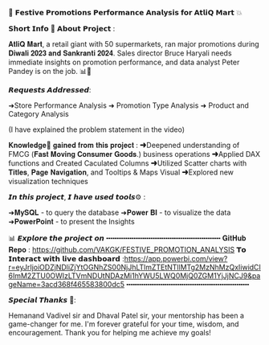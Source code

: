🌾 𝗙𝗲𝘀𝘁𝗶𝘃𝗲 𝗣𝗿𝗼𝗺𝗼𝘁𝗶𝗼𝗻𝘀 𝗣𝗲𝗿𝗳𝗼𝗿𝗺𝗮𝗻𝗰𝗲 𝗔𝗻𝗮𝗹𝘆𝘀𝗶𝘀 𝗳𝗼𝗿 𝗔𝘁𝗹𝗶𝗤 𝗠𝗮𝗿𝘁 💥

𝗦𝗵𝗼𝗿𝘁 𝗜𝗻𝗳𝗼 💬 𝗔𝗯𝗼𝘂𝘁 𝗣𝗿𝗼𝗷𝗲𝗰𝘁 :

𝐀𝐭𝐥𝐢𝐐 𝐌𝐚𝐫𝐭, a retail giant with 50 supermarkets, ran major promotions during 𝐃𝐢𝐰𝐚𝐥𝐢 𝟐𝟎𝟐𝟑 𝐚𝐧𝐝 𝐒𝐚𝐧𝐤𝐫𝐚𝐧𝐭𝐢 𝟐𝟎𝟐𝟒. Sales director Bruce Haryali needs immediate insights on promotion performance, and data analyst Peter Pandey is on the job. 📊🚀

𝙍𝙚𝙦𝙪𝙚𝙨𝙩𝙨 𝘼𝙙𝙙𝙧𝙚𝙨𝙨𝙚𝙙:

➜Store Performance Analysis
➜ Promotion Type Analysis
➜ Product and Category Analysis

(I have explained the problem statement in the video)

𝐊𝐧𝐨𝐰𝐥𝐞𝐝𝐠𝐞🧠 𝐠𝐚𝐢𝐧𝐞𝐝 𝐟𝐫𝐨𝐦 𝐭𝐡𝐢𝐬 𝐩𝐫𝐨𝐣𝐞𝐜𝐭 :
➜Deepened understanding of FMCG (𝐅𝐚𝐬𝐭 𝐌𝐨𝐯𝐢𝐧𝐠 𝐂𝐨𝐧𝐬𝐮𝐦𝐞𝐫 𝐆𝐨𝐨𝐝𝐬.) business operations
➜Applied DAX functions and Created Caculated Columns
➜Utilized Scatter charts with 𝐓𝐢𝐭𝐥𝐞𝐬, 𝐏𝐚𝐠𝐞 𝐍𝐚𝐯𝐢𝐠𝐚𝐭𝐢𝐨𝐧, and Tooltips & Maps Visual
➜Explored new visualization techniques

𝙄𝙣 𝙩𝙝𝙞𝙨 𝙥𝙧𝙤𝙟𝙚𝙘𝙩, 𝙄 𝙝𝙖𝙫𝙚 𝙪𝙨𝙚𝙙 𝙩𝙤𝙤𝙡𝙨⚙️ :

➜𝐌𝐲𝐒𝐐𝐋 - to query the database
➜𝐏𝐨𝐰𝐞𝐫 𝐁𝐈 - to visualize the data
➜𝐏𝐨𝐰𝐞𝐫𝐏𝐨𝐢𝐧𝐭 - to present the Insights


📊 𝙀𝙭𝙥𝙡𝙤𝙧𝙚 𝙩𝙝𝙚 𝙥𝙧𝙤𝙟𝙚𝙘𝙩 𝙤𝙣
╍╍╍╍╍╍╍╍╍╍╍╍╍╍╍╍╍╍╍╍╍╍╍╍╍╍╍
𝐆𝐢𝐭𝐇𝐮𝐛 𝐑𝐞𝐩𝐨 : https://github.com/VAKGK/FESTIVE_PROMOTION_ANALYSIS
𝗧𝗼 𝗜𝗻𝘁𝗲𝗿𝗮𝗰𝘁 𝘄𝗶𝘁𝗵 𝗹𝗶𝘃𝗲 𝗱𝗮𝘀𝗵𝗯𝗼𝗮𝗿𝗱 :https://app.powerbi.com/view?r=eyJrIjoiODZjNDliZjYtOGNhZS00NjJhLTlmZTEtNTllMTg2MzNhMzQxIiwidCI6ImM2ZTU0OWIzLTVmNDUtNDAzMi1hYWU5LWQ0MjQ0ZGM1YjJjNCJ9&pageName=3acd368f465583800dc5
╍╍╍╍╍╍╍╍╍╍╍╍╍╍╍╍╍╍╍╍╍╍╍╍╍╍╍╍╍

𝙎𝙥𝙚𝙘𝙞𝙖𝙡 𝙏𝙝𝙖𝙣𝙠𝙨 🙏:

Hemanand Vadivel sir and Dhaval Patel sir, your mentorship has been a game-changer for me. I'm forever grateful for your time, wisdom, and encouragement. Thank you for helping me achieve my goals!
